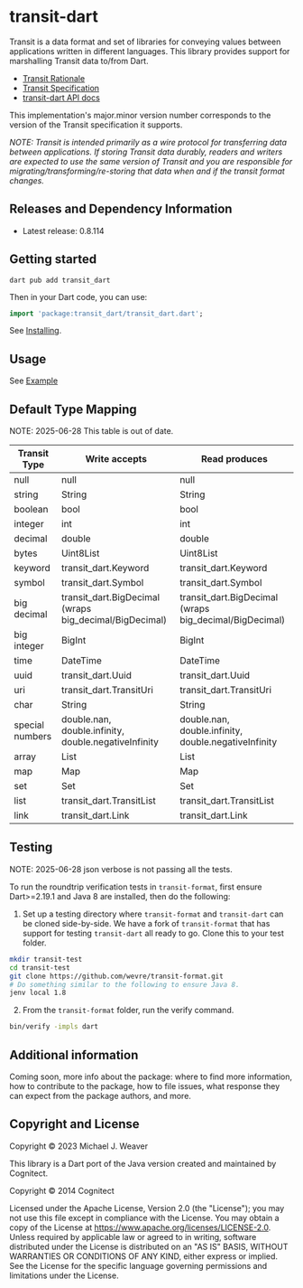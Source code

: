 # transit-dart

Transit is a data format and set of libraries for conveying values between
applications written in different languages. This library provides support for
marshalling Transit data to/from Dart.

* [Transit Rationale](https://blog.cognitect.com/blog/2014/7/22/transit)
* [Transit Specification](https://github.com/cognitect/transit-format)
* [transit-dart API docs](https://pub.dev/documentation/transit_dart/latest/)

This implementation's major.minor version number corresponds to the version of
the Transit specification it supports.

_NOTE: Transit is intended primarily as a wire protocol for transferring data
between applications. If storing Transit data durably, readers and writers are
expected to use the same version of Transit and you are responsible for
migrating/transforming/re-storing that data when and if the transit format
changes._

## Releases and Dependency Information

* Latest release: 0.8.114 <!--TRANSIT_DART_VERSION-->

## Getting started

```
dart pub add transit_dart
```

Then in your Dart code, you can use:

```dart
import 'package:transit_dart/transit_dart.dart';
```

See [Installing](https://pub.dev/packages/transit_dart/install).

## Usage

See [Example](https://pub.dev/packages/transit_dart/example)

## Default Type Mapping

NOTE: 2025-06-28 This table is out of date.

|Transit Type   |Write accepts           |Read produces           |
|------         |------                  |------                  |
|null           |null                    |null                    |
|string         |String                  |String                  |
|boolean        |bool                    |bool                    |
|integer        |int                     |int                     |
|decimal        |double                  |double                  |
|bytes          |Uint8List               |Uint8List               |
|keyword        |transit_dart.Keyword    |transit_dart.Keyword    |
|symbol         |transit_dart.Symbol     |transit_dart.Symbol     |
|big decimal    |transit_dart.BigDecimal (wraps big_decimal/BigDecimal)|transit_dart.BigDecimal (wraps big_decimal/BigDecimal)|
|big integer    |BigInt                  |BigInt                  |
|time           |DateTime                |DateTime                |
|uuid           |transit_dart.Uuid       |transit_dart.Uuid       |
|uri            |transit_dart.TransitUri |transit_dart.TransitUri |
|char           |String                  |String                  |
|special numbers|double.nan, double.infinity, double.negativeInfinity|double.nan, double.infinity, double.negativeInfinity|
|array          |List                    |List                    |
|map            |Map                     |Map                     |
|set            |Set                     |Set                     |
|list           |transit_dart.TransitList|transit_dart.TransitList|
|link           |transit_dart.Link       |transit_dart.Link       |

## Testing

NOTE: 2025-06-28 json verbose is not passing all the tests.

To run the roundtrip verification tests in `transit-format`, first ensure
Dart>=2.19.1 and Java 8 are installed, then do the following:

1. Set up a testing directory where `transit-format` and `transit-dart` can be
   cloned side-by-side. We have a fork of `transit-format` that has support for
   testing `transit-dart` all ready to go. Clone this to your test folder.

```sh
mkdir transit-test
cd transit-test
git clone https://github.com/wevre/transit-format.git
# Do something similar to the following to ensure Java 8.
jenv local 1.8
```

2. From the `transit-format` folder, run the verify command.

```sh
bin/verify -impls dart
```

## Additional information

Coming soon, more info about the package: where to find more information, how to
contribute to the package, how to file issues, what response they can expect
from the package authors, and more.

## Copyright and License

Copyright © 2023 Michael J. Weaver

This library is a Dart port of the Java version created and maintained by
Cognitect.

Copyright © 2014 Cognitect

Licensed under the Apache License, Version 2.0 (the "License"); you may not use
this file except in compliance with the License. You may obtain a copy of the
License at https://www.apache.org/licenses/LICENSE-2.0. Unless required by
applicable law or agreed to in writing, software distributed under the License
is distributed on an "AS IS" BASIS, WITHOUT WARRANTIES OR CONDITIONS OF ANY
KIND, either express or implied. See the License for the specific language
governing permissions and limitations under the License.